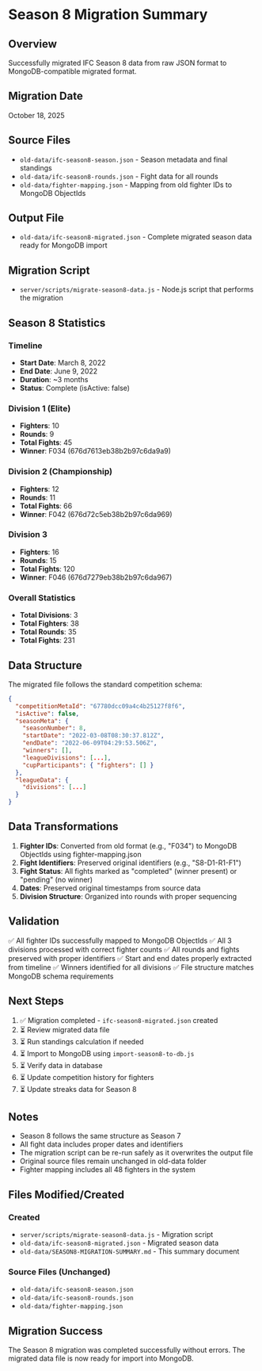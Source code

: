 # Season 8 Migration Summary

## Overview
Successfully migrated IFC Season 8 data from raw JSON format to MongoDB-compatible migrated format.

## Migration Date
October 18, 2025

## Source Files
- `old-data/ifc-season8-season.json` - Season metadata and final standings
- `old-data/ifc-season8-rounds.json` - Fight data for all rounds
- `old-data/fighter-mapping.json` - Mapping from old fighter IDs to MongoDB ObjectIds

## Output File
- `old-data/ifc-season8-migrated.json` - Complete migrated season data ready for MongoDB import

## Migration Script
- `server/scripts/migrate-season8-data.js` - Node.js script that performs the migration

## Season 8 Statistics

### Timeline
- **Start Date**: March 8, 2022
- **End Date**: June 9, 2022
- **Duration**: ~3 months
- **Status**: Complete (isActive: false)

### Division 1 (Elite)
- **Fighters**: 10
- **Rounds**: 9
- **Total Fights**: 45
- **Winner**: F034 (676d7613eb38b2b97c6da9a9)

### Division 2 (Championship)
- **Fighters**: 12
- **Rounds**: 11
- **Total Fights**: 66
- **Winner**: F042 (676d72c5eb38b2b97c6da969)

### Division 3
- **Fighters**: 16
- **Rounds**: 15
- **Total Fights**: 120
- **Winner**: F046 (676d7279eb38b2b97c6da967)

### Overall Statistics
- **Total Divisions**: 3
- **Total Fighters**: 38
- **Total Rounds**: 35
- **Total Fights**: 231

## Data Structure

The migrated file follows the standard competition schema:

```json
{
  "competitionMetaId": "67780dcc09a4c4b25127f8f6",
  "isActive": false,
  "seasonMeta": {
    "seasonNumber": 8,
    "startDate": "2022-03-08T08:30:37.812Z",
    "endDate": "2022-06-09T04:29:53.506Z",
    "winners": [],
    "leagueDivisions": [...],
    "cupParticipants": { "fighters": [] }
  },
  "leagueData": {
    "divisions": [...]
  }
}
```

## Data Transformations

1. **Fighter IDs**: Converted from old format (e.g., "F034") to MongoDB ObjectIds using fighter-mapping.json
2. **Fight Identifiers**: Preserved original identifiers (e.g., "S8-D1-R1-F1")
3. **Fight Status**: All fights marked as "completed" (winner present) or "pending" (no winner)
4. **Dates**: Preserved original timestamps from source data
5. **Division Structure**: Organized into rounds with proper sequencing

## Validation

✅ All fighter IDs successfully mapped to MongoDB ObjectIds
✅ All 3 divisions processed with correct fighter counts
✅ All rounds and fights preserved with proper identifiers
✅ Start and end dates properly extracted from timeline
✅ Winners identified for all divisions
✅ File structure matches MongoDB schema requirements

## Next Steps

1. ✅ Migration completed - `ifc-season8-migrated.json` created
2. ⏳ Review migrated data file
3. ⏳ Run standings calculation if needed
4. ⏳ Import to MongoDB using `import-season8-to-db.js`
5. ⏳ Verify data in database
6. ⏳ Update competition history for fighters
7. ⏳ Update streaks data for Season 8

## Notes

- Season 8 follows the same structure as Season 7
- All fight data includes proper dates and identifiers
- The migration script can be re-run safely as it overwrites the output file
- Original source files remain unchanged in old-data folder
- Fighter mapping includes all 48 fighters in the system

## Files Modified/Created

### Created
- `server/scripts/migrate-season8-data.js` - Migration script
- `old-data/ifc-season8-migrated.json` - Migrated season data
- `old-data/SEASON8-MIGRATION-SUMMARY.md` - This summary document

### Source Files (Unchanged)
- `old-data/ifc-season8-season.json`
- `old-data/ifc-season8-rounds.json`
- `old-data/fighter-mapping.json`

## Migration Success

The Season 8 migration was completed successfully without errors. The migrated data file is now ready for import into MongoDB.

